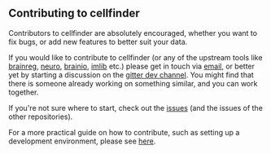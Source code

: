 ## Contributing to cellfinder

Contributors to cellfinder are absolutely encouraged, whether you want to fix 
bugs, or add new features to better suit your data.

If you would like to contribute to cellfinder (or any of the upstream tools
like [brainreg](https://github.com/brainglobe/brainreg), 
[neuro](https://github.com/SainsburyWellcomeCentre/neuro), 
[brainio](https://github.com/adamltyson/brainio),
[imlib](https://github.com/adamltyson/imlib) etc.) please get in touch via
[email](mailto:adam.tyson@ucl.ac.uk?subject=cellfinder-development), or 
better yet by starting a discussion on the 
[gitter dev channel](https://gitter.im/cellfinder/dev). You might find that 
there is someone already working on something similar, and you can work 
together.

If you're not sure where to start, check out the
[issues](https://github.com/SainsburyWellcomeCentre/cellfinder/issues) (and 
the issues of the other repositories).

For a more practical guide on how to contribute, such as setting up a 
development environment, please see 
[here](https://docs.cellfinder.info/for-developers/contributing-to-cellfinder).